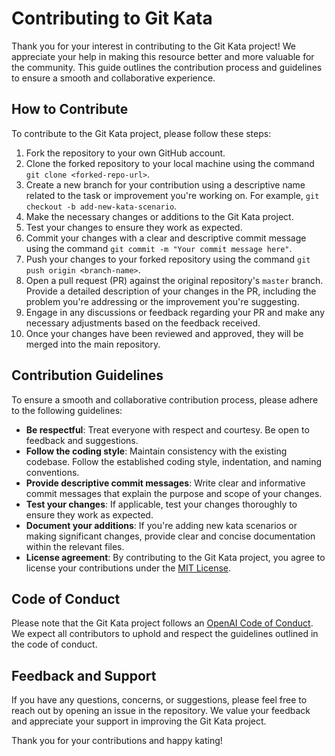 # Contributing to Git Kata

Thank you for your interest in contributing to the Git Kata project! We appreciate your help in making this resource better and more valuable for the community. This guide outlines the contribution process and guidelines to ensure a smooth and collaborative experience.

## How to Contribute

To contribute to the Git Kata project, please follow these steps:

1. Fork the repository to your own GitHub account.
2. Clone the forked repository to your local machine using the command `git clone <forked-repo-url>`.
3. Create a new branch for your contribution using a descriptive name related to the task or improvement you're working on. For example, `git checkout -b add-new-kata-scenario`.
4. Make the necessary changes or additions to the Git Kata project.
5. Test your changes to ensure they work as expected.
6. Commit your changes with a clear and descriptive commit message using the command `git commit -m "Your commit message here"`.
7. Push your changes to your forked repository using the command `git push origin <branch-name>`.
8. Open a pull request (PR) against the original repository's `master` branch. Provide a detailed description of your changes in the PR, including the problem you're addressing or the improvement you're suggesting.
9. Engage in any discussions or feedback regarding your PR and make any necessary adjustments based on the feedback received.
10. Once your changes have been reviewed and approved, they will be merged into the main repository.

## Contribution Guidelines

To ensure a smooth and collaborative contribution process, please adhere to the following guidelines:

- **Be respectful**: Treat everyone with respect and courtesy. Be open to feedback and suggestions.
- **Follow the coding style**: Maintain consistency with the existing codebase. Follow the established coding style, indentation, and naming conventions.
- **Provide descriptive commit messages**: Write clear and informative commit messages that explain the purpose and scope of your changes.
- **Test your changes**: If applicable, test your changes thoroughly to ensure they work as expected.
- **Document your additions**: If you're adding new kata scenarios or making significant changes, provide clear and concise documentation within the relevant files.
- **License agreement**: By contributing to the Git Kata project, you agree to license your contributions under the [MIT License](LICENSE).

## Code of Conduct

Please note that the Git Kata project follows an [OpenAI Code of Conduct](https://github.com/openai/openai-developer-policy/blob/main/code-of-conduct.md). We expect all contributors to uphold and respect the guidelines outlined in the code of conduct.

## Feedback and Support

If you have any questions, concerns, or suggestions, please feel free to reach out by opening an issue in the repository. We value your feedback and appreciate your support in improving the Git Kata project.

Thank you for your contributions and happy kating!
